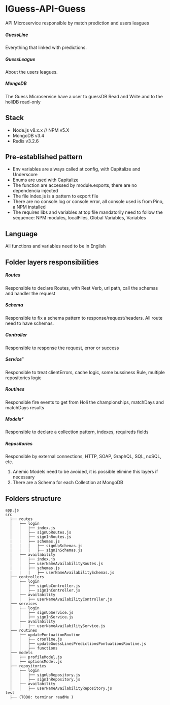 # IGuess-API-Guess
API Microservice responsible by match prediction and users leagues
##### GuessLine 
Everything that linked with predictions.
##### GuessLeague 
About the users leagues.
##### MongoDB
The Guess Microservice have a user to guessDB Read and Write and to the holiDB read-only

## Stack
* Node.js v8.x.x // NPM v5.X
* MongoDB v3.4
* Redis v3.2.6

## Pre-established pattern 
* Env variables are always called at config, with Capitalize and Underscore
* Enums are used with Capitalize
* The function are accessed by module.exports, there are no dependencia injected
* The file index.js is a pattern to export file
* There are no console.log or console.error, all console used is from Pino, a NPM installed
* The requires libs and variables at top file mandatorily need to follow the sequence: NPM modules, localFiles, Global Variables, Variables

## Language
All functions and variables need to be in English

## Folder layers responsibilities
##### Routes
Responsible to declare Routes, with Rest Verb, url path, call the schemas and handler the request
##### Schema
Responsible to fix a schema pattern to response/request/headers. All route need to have schemas.
##### Controller
Responsible to response the request, error or success
##### Service¹
Responsible to treat clientErrors, cache logic, some bussiness Rule, multiple repositories logic
##### Routines
Responsible fire events to get from Holi the championships, matchDays and matchDays results
##### Models²
Responsible to declare a collection pattern, indexes, requireds fields
##### Repositories
Responsible by external connections, HTTP, SOAP, GraphQL, SQL, noSQL, etc.

1. Anemic Models need to be avoided, it is possible elimine this layers if necessary
2. There are a Schema for each Collection at MongoDB

## Folders structure

```
app.js
src
  ├── routes
  │   ├── login
  │   │   ├── index.js
  │   │   ├── signUpRoutes.js
  │   │   ├── signInRoutes.js
  |   |   ├── schemas.js
  |   |   |   ├── signUpSchemas.js
  |   |   |   ├── signInSchemas.js
  │   ├── availability
  │   │   ├── index.js
  │   │   ├── userNameAvailabilityRoutes.js
  |   |   ├── schemas.js
  |   |   |   ├── userNameAvailabilitySchemas.js
  ├── controllers
  │   ├── login  
  │   │   ├── signUpController.js
  │   │   ├── signInController.js
  │   ├── availability
  │   │   ├── userNameAvailabilityController.js
  ├── services
  │   ├── login  
  │   │   ├── signUpService.js
  │   │   ├── signInService.js
  │   ├── availability
  │   │   ├── userNameAvailabilityService.js
  ├── routines
  │   ├── updatePontuationRoutine  
  │   │   ├── cronTime.js
  │   │   ├── updateGuessLinesPredictionsPontuationsRoutine.js
  │   │   ├── functions
  ├── models  
  │   ├── profileModel.js
  │   ├── optionsModel.js
  ├── repositories
  │   ├── login
  │   │   ├── signUpRepository.js
  │   │   ├── signInRepository.js
  │   ├── availability
  │   │   ├── userNameAvailabilityRepository.js
test
  ├── (TODO: terminar readMe )
```
